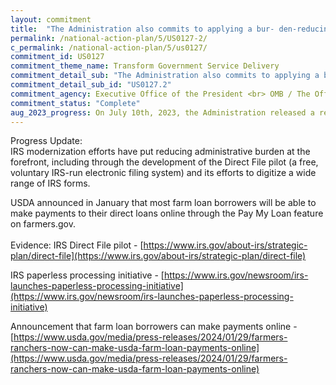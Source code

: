 ```yaml
---
layout: commitment
title:  "The Administration also commits to applying a bur- den-reducing lens to implementation of major initiatives, as it did with the implementation of the application for student loan debt relief launched in October 2022. "
permalink: /national-action-plan/5/US0127-2/
c_permalink: /national-action-plan/5/us0127/
commitment_id: US0127
commitment_theme_name: Transform Government Service Delivery
commitment_detail_sub: "The Administration also commits to applying a bur- den-reducing lens to implementation of major initiatives, as it did with the implementation of the application for student loan debt relief launched in October 2022. "
commitment_detail_sub_id: "US0127.2"
commitment_agency: Executive Office of the President <br> OMB / The Office of Performance and Personnel Management
commitment_status: "Complete"
aug_2023_progress: On July 10th, 2023, the Administration released a report summarizing the progress across the Federal government to identify and reduce burdens that individuals, families, and small businesses face every day when interacting with government programs. This new report provides concrete actions agencies have taken, such as:<br>* The Department of Homeland Security’s efforts to proactively reduce burden on individuals using mobile drivers’ licenses as identification when flying<br>* The Social Security Administration’s efforts to simplify and streamline recertification of disability status (also known as Continuing Disability Review)<br>* The Internal Revenue Service's efforts to improve IRS technology and deliver a modernized taxpayer experience by exploring new services, such as a free, voluntary IRS-run electronic filing system (also called Direct File)<br><br>Other examples can be found in the full report:<a href="https://www.whitehouse.gov/wp-content/uploads/2023/07/OIRA-2023-Burden-Reduction-Report.pdf">https://www.whitehouse.gov/wp-content/uploads/2023/07/OIRA-2023-Burden-Reduction-Report.pdf</a>
---
```

Progress Update: <br>
IRS modernization efforts have put reducing administrative burden at the forefront, including through the development of the Direct File pilot (a free, voluntary IRS-run electronic filing system) and its efforts to digitize a wide range of IRS forms.
 
USDA announced in January that most farm loan borrowers will be able to make payments to their direct loans online through the Pay My Loan feature on farmers.gov.<br>
<br>
Evidence: 
IRS Direct File pilot - [https://www.irs.gov/about-irs/strategic-plan/direct-file](https://www.irs.gov/about-irs/strategic-plan/direct-file)
 
IRS paperless processing initiative - [https://www.irs.gov/newsroom/irs-launches-paperless-processing-initiative](https://www.irs.gov/newsroom/irs-launches-paperless-processing-initiative)
 
Announcement that farm loan borrowers can make payments online - [https://www.usda.gov/media/press-releases/2024/01/29/farmers-ranchers-now-can-make-usda-farm-loan-payments-online](https://www.usda.gov/media/press-releases/2024/01/29/farmers-ranchers-now-can-make-usda-farm-loan-payments-online)
